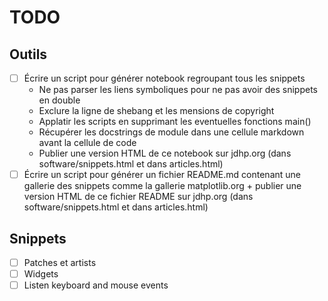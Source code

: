 # TODO

## Outils

- [ ] Écrire un script pour générer notebook regroupant tous les snippets
    - Ne pas parser les liens symboliques pour ne pas avoir des snippets en
      double
    - Exclure la ligne de shebang et les mensions de copyright
    - Applatir les scripts en supprimant les eventuelles fonctions main()
    - Récupérer les docstrings de module dans une cellule markdown avant la
      cellule de code
    - Publier une version HTML de ce notebook sur jdhp.org (dans
      software/snippets.html et dans articles.html)
- [ ] Écrire un script pour générer un fichier README.md contenant une gallerie
      des snippets comme la gallerie matplotlib.org + publier une version HTML
      de ce fichier README sur jdhp.org (dans software/snippets.html et dans
      articles.html)

## Snippets

- [ ] Patches et artists
- [ ] Widgets
- [ ] Listen keyboard and mouse events
